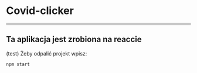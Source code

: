 # Covid-clicker

---

## Ta aplikacja jest zrobiona na reaccie
(test)
Żeby odpalić projekt wpisz:

```bash
npm start
```

